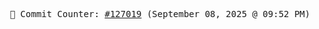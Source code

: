 <p align="center">
    <samp>
        📮 Commit Counter: <a href="https://github.com/Javascript-void0/Javascript-void0/commits/main">#127019</a> (September 08, 2025 @ 09:52 PM)
    </samp>
</p>